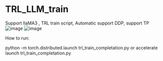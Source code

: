 # TRL_LLM_train
Support llaMA3 ,
TRL train script, Automatic support DDP, support TP
![image](https://github.com/hellangleZ/TRL_LLM_train/assets/15274284/d931f34b-2367-4088-bdfc-dbef2931bbfb)
![image](https://github.com/hellangleZ/TRL_LLM_train/assets/15274284/f449fc37-fca0-43f8-b7a3-f67f10e0b2b4)

How to run:

 python -m torch.distributed.launch trl_train_completation.py or accelerate launch trl_train_completation.py
